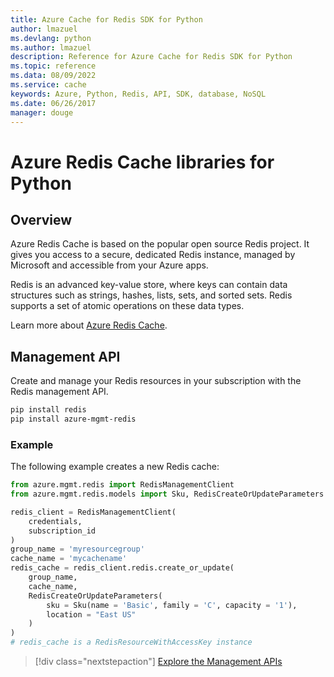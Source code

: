 ```yaml
---
title: Azure Cache for Redis SDK for Python
author: lmazuel
ms.devlang: python
ms.author: lmazuel
description: Reference for Azure Cache for Redis SDK for Python
ms.topic: reference
ms.data: 08/09/2022
ms.service: cache
keywords: Azure, Python, Redis, API, SDK, database, NoSQL
ms.date: 06/26/2017
manager: douge
---
```

# Azure Redis Cache libraries for Python

## Overview

Azure Redis Cache is based on the popular open source Redis project. It gives you access to a secure, dedicated Redis instance, managed by Microsoft and accessible from your Azure apps.

Redis is an advanced key-value store, where keys can contain data structures such as strings, hashes, lists, sets, and sorted sets. Redis supports a set of atomic operations on these data types.

Learn more about [Azure Redis Cache](https://docs.microsoft.com/azure/redis-cache/).

## Management API

Create and manage your Redis resources in your subscription with the Redis management API.

```bash
pip install redis
pip install azure-mgmt-redis
```

### Example

The following example creates a new Redis cache:

```python
from azure.mgmt.redis import RedisManagementClient
from azure.mgmt.redis.models import Sku, RedisCreateOrUpdateParameters

redis_client = RedisManagementClient(
    credentials,
    subscription_id
)
group_name = 'myresourcegroup'
cache_name = 'mycachename'
redis_cache = redis_client.redis.create_or_update(
    group_name,
    cache_name,
    RedisCreateOrUpdateParameters(
        sku = Sku(name = 'Basic', family = 'C', capacity = '1'),
        location = "East US"
    )
)
# redis_cache is a RedisResourceWithAccessKey instance
```

> [!div class="nextstepaction"]
> [Explore the Management APIs](/python/api/overview/azure/redis/management)